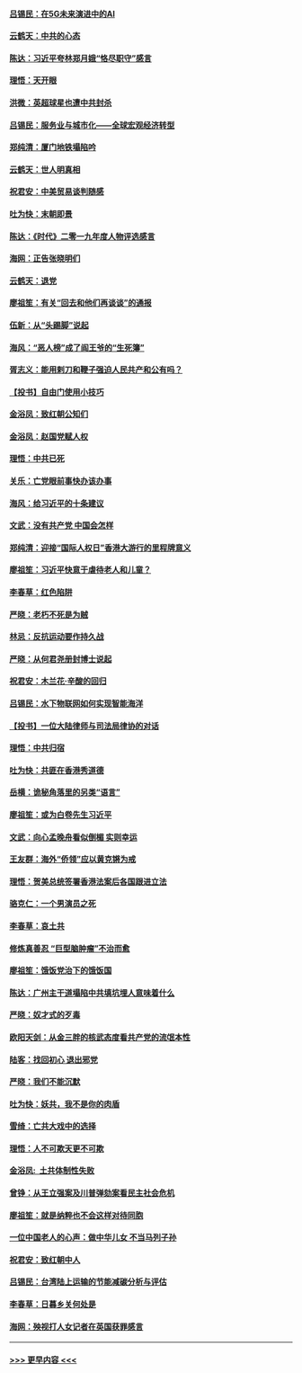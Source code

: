 #### [吕锡民：在5G未来演进中的AI](../pages/nsc993/n11730010.md?t=12190711) 
#### [云鹤天：中共的心态](../pages/nsc993/n11729906.md?t=12190711) 
#### [陈达：习近平夸林郑月娥“恪尽职守”感言](../pages/nsc993/n11729881.md?t=12190711) 
#### [理悟：天开眼](../pages/nsc993/n11729699.md?t=12190711) 
#### [洪微：英超球星也遭中共封杀](../pages/nsc993/n11727243.md?t=12190711) 
#### [吕锡民：服务业与城市化——全球宏观经济转型](../pages/nsc993/n11725845.md?t=12190711) 
#### [郑纯清：厦门地铁塌陷吟](../pages/nsc993/n11725813.md?t=12190711) 
#### [云鹤天：世人明真相](../pages/nsc993/n11725621.md?t=12190711) 
#### [祝君安：中美贸易谈判随感](../pages/nsc993/n11725609.md?t=12190711) 
#### [吐为快：末朝即景](../pages/nsc993/n11723365.md?t=12190711) 
#### [陈达：《时代》二零一九年度人物评选感言](../pages/nsc993/n11723337.md?t=12190711) 
#### [海网：正告张晓明们](../pages/nsc993/n11723228.md?t=12190711) 
#### [云鹤天：退党](../pages/nsc993/n11723056.md?t=12190711) 
#### [廖祖笙：有关“回去和他们再谈谈”的通报](../pages/nsc993/n11722442.md?t=12190711) 
#### [伍新：从“头踢脚”说起](../pages/nsc993/n11722429.md?t=12190711) 
#### [海风：“恶人榜”成了阎王爷的“生死簿”](../pages/nsc993/n11722272.md?t=12190711) 
#### [胥志义：能用剌刀和鞭子强迫人民共产和公有吗？](../pages/nsc993/n11720569.md?t=12190711) 
#### [【投书】自由门使用小技巧](../pages/nsc993/n11720180.md?t=12190711) 
#### [金浴凤：致红朝公知们](../pages/nsc993/n11720563.md?t=12190711) 
#### [金浴凤：赵国党赋人权](../pages/nsc993/n11720533.md?t=12190711) 
#### [理悟：中共已死](../pages/nsc993/n11720233.md?t=12190711) 
#### [关乐：亡党眼前事快办该办事](../pages/nsc993/n11719160.md?t=12190711) 
#### [海风：给习近平的十条建议](../pages/nsc993/n11717616.md?t=12190711) 
#### [文武：没有共产党 中国会怎样](../pages/nsc993/n11717584.md?t=12190711) 
#### [郑纯清：迎接“国际人权日”香港大游行的里程牌意义](../pages/nsc993/n11717417.md?t=12190711) 
#### [廖祖笙：习近平快意于虐待老人和儿童？](../pages/nsc993/n11715313.md?t=12190711) 
#### [李春草：红色陷阱](../pages/nsc993/n11715029.md?t=12190711) 
#### [严晓：老朽不死是为贼](../pages/nsc993/n11712910.md?t=12190711) 
#### [林忌：反抗运动要作持久战](../pages/nsc993/n11712623.md?t=12190711) 
#### [严晓：从何君尧册封博士说起](../pages/nsc993/n11712465.md?t=12190711) 
#### [祝君安：木兰花·辛酸的回归](../pages/nsc993/n11712381.md?t=12190711) 
#### [吕锡民：水下物联网如何实现智能海洋](../pages/nsc993/n11711158.md?t=12190711) 
#### [【投书】一位大陆律师与司法局律协的对话](../pages/nsc993/n11709675.md?t=12190711) 
#### [理悟：中共归宿](../pages/nsc993/n11710059.md?t=12190711) 
#### [吐为快：共匪在香港秀道德](../pages/nsc993/n11709979.md?t=12190711) 
#### [岳横：诡秘角落里的另类“语言”](../pages/nsc993/n11709792.md?t=12190711) 
#### [廖祖笙：或为白卷先生习近平](../pages/nsc993/n11708330.md?t=12190711) 
#### [文武：向心孟晚舟看似倒楣 实则幸运](../pages/nsc993/n11708236.md?t=12190711) 
#### [王友群：海外“侨领”应以黄克锵为戒](../pages/nsc993/n11706176.md?t=12190711) 
#### [理悟：贺美总统签署香港法案后各国跟进立法](../pages/nsc993/n11706853.md?t=12190711) 
#### [骆克仁：一个男演员之死](../pages/nsc993/n11706677.md?t=12190711) 
#### [李春草：哀土共](../pages/nsc993/n11706255.md?t=12190711) 
#### [修炼真善忍 “巨型脑肿瘤”不治而愈](../pages/nsc993/n11705340.md?t=12190711) 
#### [廖祖笙：饿饭党治下的饿饭国](../pages/nsc993/n11705085.md?t=12190711) 
#### [陈达：广州主干道塌陷中共填坑埋人意味着什么](../pages/nsc993/n11705046.md?t=12190711) 
#### [严晓：奴才式的歹毒](../pages/nsc993/n11704826.md?t=12190711) 
#### [欧阳天剑：从金三胖的核武态度看共产党的流氓本性](../pages/nsc993/n11702238.md?t=12190711) 
#### [陆客：找回初心 退出邪党](../pages/nsc993/n11702213.md?t=12190711) 
#### [严晓：我们不能沉默](../pages/nsc993/n11702110.md?t=12190711) 
#### [吐为快：妖共，我不是你的肉盾](../pages/nsc993/n11701366.md?t=12190711) 
#### [雪绮：亡共大戏中的选择](../pages/nsc993/n11699922.md?t=12190711) 
#### [理悟：人不可欺天更不可欺](../pages/nsc993/n11699657.md?t=12190711) 
#### [金浴凤:  土共体制性失败](../pages/nsc993/n11699361.md?t=12190711) 
#### [曾铮：从王立强案及川普弹劾案看民主社会危机](../pages/nsc993/n11699318.md?t=12190711) 
#### [廖祖笙：就是纳粹也不会这样对待同胞](../pages/nsc993/n11697658.md?t=12190711) 
#### [一位中国老人的心声：做中华儿女 不当马列子孙](../pages/nsc993/n11697525.md?t=12190711) 
#### [祝君安：致红朝中人](../pages/nsc993/n11697518.md?t=12190711) 
#### [吕锡民：台湾陆上运输的节能减碳分析与评估](../pages/nsc993/n11694983.md?t=12190711) 
#### [李春草：日暮乡关何处是](../pages/nsc993/n11694805.md?t=12190711) 
#### [海网：殃视打人女记者在英国获罪感言](../pages/nsc993/n11693832.md?t=12190711) 

----
#### [ >>> 更早内容 <<< ](../indexes/nsc993-earlier.md)
